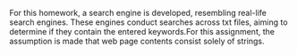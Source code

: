 For this homework, a search engine is developed, resembling real-life search engines. These engines conduct searches across txt files, aiming to determine if they contain the entered keywords.For this assignment, the assumption is made that web page contents consist solely of strings.
